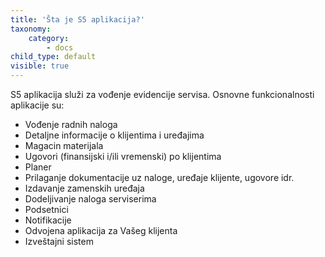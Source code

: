 ```yaml
---
title: 'Šta je S5 aplikacija?'
taxonomy:
    category:
        - docs
child_type: default
visible: true
---
```


S5 aplikacija služi za vođenje evidencije servisa. Osnovne funkcionalnosti aplikacije su:
* Vođenje radnih naloga
* Detaljne informacije o klijentima i uređajima
* Magacin materijala
* Ugovori (finansijski i/ili vremenski) po klijentima
* Planer
* Prilaganje dokumentacije uz naloge, uređaje klijente, ugovore idr.
* Izdavanje zamenskih uređaja
* Dodeljivanje naloga serviserima
* Podsetnici
* Notifikacije
* Odvojena aplikacija za Vašeg klijenta
* Izveštajni sistem